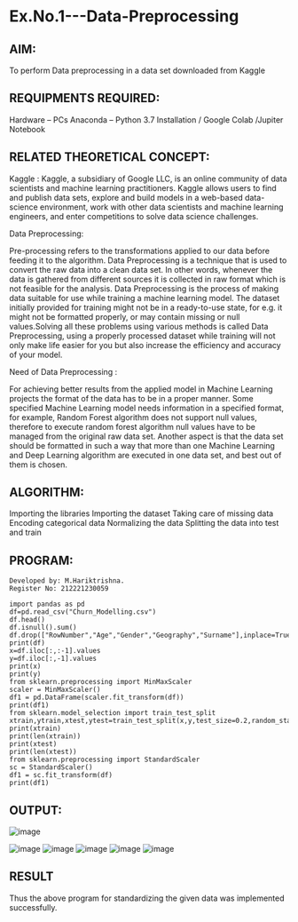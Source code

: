 # Ex.No.1---Data-Preprocessing
## AIM:

To perform Data preprocessing in a data set downloaded from Kaggle

## REQUIPMENTS REQUIRED:
Hardware – PCs
Anaconda – Python 3.7 Installation / Google Colab /Jupiter Notebook

## RELATED THEORETICAL CONCEPT:

Kaggle :
Kaggle, a subsidiary of Google LLC, is an online community of data scientists and machine learning practitioners. Kaggle allows users to find and publish data sets, explore and build models in a web-based data-science environment, work with other data scientists and machine learning engineers, and enter competitions to solve data science challenges.

Data Preprocessing:

Pre-processing refers to the transformations applied to our data before feeding it to the algorithm. Data Preprocessing is a technique that is used to convert the raw data into a clean data set. In other words, whenever the data is gathered from different sources it is collected in raw format which is not feasible for the analysis.
Data Preprocessing is the process of making data suitable for use while training a machine learning model. The dataset initially provided for training might not be in a ready-to-use state, for e.g. it might not be formatted properly, or may contain missing or null values.Solving all these problems using various methods is called Data Preprocessing, using a properly processed dataset while training will not only make life easier for you but also increase the efficiency and accuracy of your model.

Need of Data Preprocessing :

For achieving better results from the applied model in Machine Learning projects the format of the data has to be in a proper manner. Some specified Machine Learning model needs information in a specified format, for example, Random Forest algorithm does not support null values, therefore to execute random forest algorithm null values have to be managed from the original raw data set.
Another aspect is that the data set should be formatted in such a way that more than one Machine Learning and Deep Learning algorithm are executed in one data set, and best out of them is chosen.


## ALGORITHM:
Importing the libraries
Importing the dataset
Taking care of missing data
Encoding categorical data
Normalizing the data
Splitting the data into test and train

## PROGRAM:
```
Developed by: M.Hariktrishna.
Register No: 212221230059
```
```
import pandas as pd
df=pd.read_csv("Churn_Modelling.csv")
df.head()
df.isnull().sum()
df.drop(["RowNumber","Age","Gender","Geography","Surname"],inplace=True,axis=1)
print(df)
x=df.iloc[:,:-1].values
y=df.iloc[:,-1].values
print(x)
print(y)
from sklearn.preprocessing import MinMaxScaler
scaler = MinMaxScaler()
df1 = pd.DataFrame(scaler.fit_transform(df))
print(df1)
from sklearn.model_selection import train_test_split
xtrain,ytrain,xtest,ytest=train_test_split(x,y,test_size=0.2,random_state=2)
print(xtrain)
print(len(xtrain))
print(xtest)
print(len(xtest))
from sklearn.preprocessing import StandardScaler
sc = StandardScaler()
df1 = sc.fit_transform(df)
print(df1)
```
## OUTPUT:
![image](https://user-images.githubusercontent.com/94882905/229689546-7b8d636c-be41-4b6a-ac92-35390d22800c.png)

![image](https://user-images.githubusercontent.com/94175324/226857713-2d34e88e-21dc-4d21-87db-5b3ea07e0caf.png)
![image](https://user-images.githubusercontent.com/94175324/226857842-2fb7e099-a852-4874-9820-062c07f94a6b.png)
![image](https://user-images.githubusercontent.com/94175324/226857945-62801e50-088e-4b92-9d67-867f8d767049.png)
![image](https://user-images.githubusercontent.com/94175324/226858046-7c4c35aa-c011-4ccc-9468-839b53bfab47.png)
![image](https://user-images.githubusercontent.com/94175324/226858140-a7f63838-d0e0-45cb-9e79-373b55c070bc.png)

## RESULT
Thus the above program for standardizing the given data was implemented successfully.

